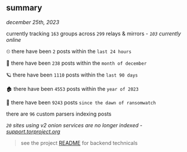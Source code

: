 
## summary
_december 25th, 2023_

currently tracking `163` groups across `299` relays & mirrors - _`103` currently online_

⏲ there have been `2` posts within the `last 24 hours`

🦈 there have been `238` posts within the `month of december`

🪐 there have been `1110` posts within the `last 90 days`

🏚 there have been `4553` posts within the `year of 2023`

🦕 there have been `9243` posts `since the dawn of ransomwatch`

there are `96` custom parsers indexing posts

_`20` sites using v2 onion services are no longer indexed - [support.torproject.org](https://support.torproject.org/onionservices/v2-deprecation/)_

> see the project [README](https://github.com/joshhighet/ransomwatch#ransomwatch--) for backend technicals
